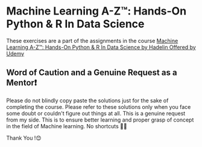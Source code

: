 # Machine Learning A-Z™: Hands-On Python & R In Data Science

These exercises are a part of the assignments in the course [Machine Learning A-Z™: Hands-On Python & R In Data Science by Hadelin Offered by Udemy](https://www.udemy.com/course/machinelearning/)

## Word of Caution and a Genuine Request as a Mentor❗️

Please do not blindly copy paste the solutions just for the sake of completing the course. Please refer to these solutions only when you face some doubt or couldn't figure out things at all. This is a genuine request from my side. This is to ensure better learning and proper grasp of concept in the field of Machine learning. No shortcuts 🚫😎

Thank You !😊
